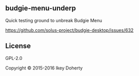 budgie-menu-underp
------------------

Quick testing ground to unbreak Budgie Menu

https://github.com/solus-project/budgie-desktop/issues/632

License
-------
GPL-2.0

Copyright © 2015-2016 Ikey Doherty
